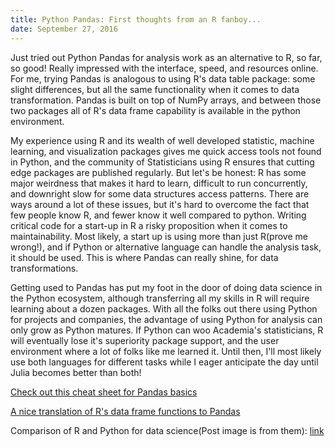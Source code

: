 ```yaml
---
title: Python Pandas: First thoughts from an R fanboy...
date: September 27, 2016
---
```



Just tried out Python Pandas for analysis work as an alternative to R, so far, so good! Really impressed with the interface, speed, and resources online. For me, trying Pandas is analogous to using R's data table package: some slight differences, but all the same functionality when it comes to data transformation. Pandas is built on top of NumPy arrays, and between those two packages all of R's data frame capability is available in the python environment.

My experience using R and its wealth of well developed statistic, machine learning, and visualization packages gives me quick access tools not found in Python, and the community of Statisticians using R ensures that cutting edge packages are published regularly. But let's be honest: R has some major weirdness that makes it hard to learn, difficult to run concurrently, and downright slow for some data structures access patterns. There are ways around a lot of these issues, but it's hard to overcome the fact that few people know R, and fewer know it well compared to python. Writing critical code for a start-up in R a risky proposition when it comes to maintainability. Most likely, a start up is using more than just R(prove me wrong!), and if Python or alternative language can handle the analysis task, it should be used. This is where Pandas can really shine, for data transformations.

  Getting used to Pandas has put my foot in the door of doing data science in the Python ecosystem, although transferring all my skills in R will require learning about a dozen packages. With all the folks out there using Python for projects and companies, the advantage of using Python for analysis can only grow as Python matures. If Python can woo Academia's statisticians, R will eventually lose it's superiority package support, and the user environment where a lot of folks like me learned it. Until then, I'll most likely use both languages for different tasks while I eager anticipate the day until Julia becomes better than both!



[Check out this cheat sheet for Pandas basics](https://s3.amazonaws.com/quandl-static-content/Documents/Quandl+-+Pandas,+SciPy,+NumPy+Cheat+Sheet.pdf)    

[A nice translation of R's data frame functions to Pandas](http://pandas.pydata.org/pandas-docs/stable/comparison_with_r.html)    

Comparison of R and Python for data science(Post image is from them):
[link](https://datafloq.com/read/ultimate-battle-r-vs-python-data-analysis/1153)


